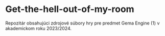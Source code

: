 # Get-the-hell-out-of-my-room

Repozitár obsahujúci zdrojové súbory hry pre predmet Gema Engine (1) v akademickom roku 2023/2024.
